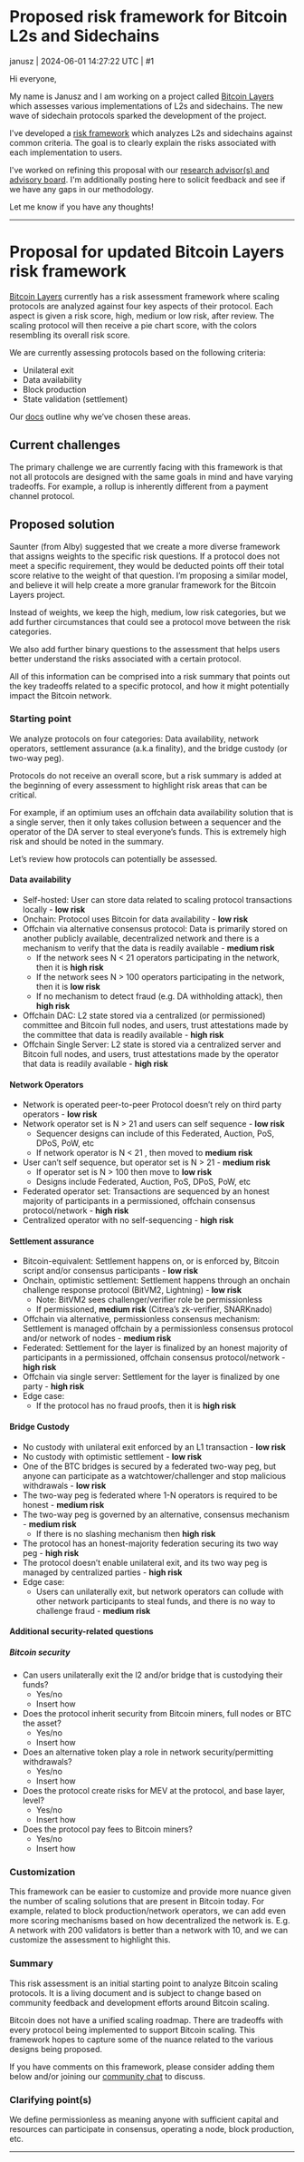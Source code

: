 # Proposed risk framework for Bitcoin L2s and Sidechains

janusz | 2024-06-01 14:27:22 UTC | #1

Hi everyone,

My name is Janusz and I am working on a project called [Bitcoin Layers](https://www.bitcoinlayers.org/) which assesses various implementations of L2s and sidechains. The new wave of sidechain protocols sparked the development of the project.

I've developed a [risk framework](https://hackmd.io/@januszgrze/bitcoin-layers-risk-proposal) which analyzes L2s and sidechains against common criteria. The goal is to clearly explain the risks associated with each implementation to users.

I've worked on refining this proposal with our [research advisor(s) and advisory board](https://x.com/januszg_/status/1795858888857665656). I'm additionally posting here to solicit feedback and see if we have any gaps in our methodology.

Let me know if you have any thoughts!

---

# Proposal for updated Bitcoin Layers risk framework
[Bitcoin Layers](https://www.bitcoinlayers.org/) currently has a risk assessment framework where scaling protocols are analyzed against four key aspects of their protocol. Each aspect is given a risk score, high, medium or low risk, after review. The scaling protocol will then receive a pie chart score, with the colors resembling its overall risk score.

We are currently assessing protocols based on the following criteria:

- Unilateral exit
- Data availability
- Block production
- State validation (settlement)

Our [docs](https://bitcoin-layers.gitbook.io/bitcoin-layers) outline why we’ve chosen these areas.

## Current challenges
The primary challenge we are currently facing with this framework is that not all protocols are designed with the same goals in mind and have varying tradeoffs. For example, a rollup is inherently different from a payment channel protocol.

## Proposed solution
Saunter (from Alby) suggested that we create a more diverse framework that assigns weights to the specific risk questions. If a protocol does not meet a specific requirement, they would be deducted points off their total score relative to the weight of that question. I’m proposing a similar model, and believe it will help create a more granular framework for the Bitcoin Layers project.

Instead of weights, we keep the high, medium, low risk categories, but we add further circumstances that could see a protocol move between the risk categories.

We also add further binary questions to the assessment that helps users better understand the risks associated with a certain protocol.

All of this information can be comprised into a risk summary that points out the key tradeoffs related to a specific protocol, and how it might potentially impact the Bitcoin network.

### Starting point
We analyze protocols on four categories: Data availability, network operators, settlement assurance (a.k.a finality), and the bridge custody (or two-way peg).

Protocols do not receive an overall score, but a risk summary is added at the beginning of every assessment to highlight risk areas that can be critical.

For example, if an optimium uses an offchain data availability solution that is a single server, then it only takes collusion between a sequencer and the operator of the DA server to steal everyone’s funds. This is extremely high risk and should be noted in the summary.

Let’s review how protocols can potentially be assessed.

#### Data availability
- Self-hosted: User can store data related to scaling protocol transactions locally - **low risk**
- Onchain: Protocol uses Bitcoin for data availability - **low risk**
- Offchain via alternative consensus protocol: Data is primarily stored on another publicly available, decentralized network and there is a mechanism to verify that the data is readily available - **medium risk**
    - If the network sees N < 21 operators participating in the network, then it is **high risk**
    - If the network sees N > 100 operators participating in the network, then it is **low risk**
    - If no mechanism to detect fraud (e.g. DA withholding attack), then **high risk**
- Offchain DAC: L2 state stored via a centralized (or permissioned) committee and Bitcoin full nodes, and users, trust attestations made by the committee that data is readily available - **high risk**
- Offchain Single Server: L2 state is stored via a centralized server and Bitcoin full nodes, and users, trust attestations made by the operator that data is readily available - **high risk**
#### Network Operators
- Network is operated peer-to-peer Protocol doesn’t rely on third party operators - **low risk**
- Network operator set is N > 21 and users can self sequence - **low risk**
    - Sequencer designs can include of this Federated, Auction, PoS, DPoS, PoW, etc
    - If network operator is N < 21 , then moved to **medium risk**
- User can’t self sequence, but operator set is N > 21 - **medium risk**
    - If operator set is N > 100 then move to **low risk**
    - Designs include Federated, Auction, PoS, DPoS, PoW, etc
- Federated operator set: Transactions are sequenced by an honest majority of participants in a permissioned, offchain consensus protocol/network - **high risk**
- Centralized operator with no self-sequencing - **high risk**
#### Settlement assurance
- Bitcoin-equivalent: Settlement happens on, or is enforced by, Bitcoin script and/or consensus participants - **low risk**
- Onchain, optimistic settlement: Settlement happens through an onchain challenge response protocol (BitVM2, Lightning) - **low risk**
    - Note: BitVM2 sees challenger/verifier role be permissionless
    - If permissioned, **medium risk** (Citrea’s zk-verifier, SNARKnado)
- Offchain via alternative, permissionless consensus mechanism: Settlement is managed offchain by a permissionless consensus protocol and/or network of nodes  - **medium risk**
- Federated: Settlement for the layer is finalized by an honest majority of participants in a permissioned, offchain consensus protocol/network - **high risk**
- Offchain via single server: Settlement for the layer is finalized by one party - **high risk**
- Edge case:
    - If the protocol has no fraud proofs, then it is **high risk**
#### Bridge Custody
- No custody with unilateral exit enforced by an L1 transaction - **low risk**
- No custody with optimistic settlement - **low risk**
- One of the BTC bridges is secured by a federated two-way peg, but anyone can participate as a watchtower/challenger and stop malicious withdrawals - **low risk**
- The two-way peg is federated where 1-N operators is required to be honest - **medium risk**
- The two-way peg is governed by an alternative, consensus mechanism - **medium risk**
    - If there is no slashing mechanism then **high risk**
- The protocol has an honest-majority federation securing its two way peg - **high risk**
- The protocol doesn’t enable unilateral exit, and its two way peg is managed by centralized parties - **high risk**
- Edge case:
    - Users can unilaterally exit, but network operators can collude with other network participants to steal funds, and there is no way to challenge fraud - **medium risk**
#### Additional security-related questions
##### Bitcoin security
- Can users unilaterally exit the l2 and/or bridge that is custodying their funds?
    - Yes/no
    - Insert how
- Does the protocol inherit security from Bitcoin miners, full nodes or BTC the asset?
    - Yes/no
    - Insert how
- Does an alternative token play a role in network security/permitting withdrawals?
    - Yes/no
    - Insert how
- Does the protocol create risks for MEV at the protocol, and base layer, level?
    - Yes/no
    - Insert how
- Does the protocol pay fees to Bitcoin miners?
    - Yes/no
    - Insert how

### Customization
This framework can be easier to customize and provide more nuance given the number of scaling solutions that are present in Bitcoin today. For example, related to block production/network operators, we can add even more scoring mechanisms based on how decentralized the network is. E.g. A network with 200 validators is better than a network with 10, and we can customize the assessment to highlight this.

### Summary

This risk assessment is an initial starting point to analyze Bitcoin scaling protocols. It is a living document and is subject to change based on community feedback and development efforts around Bitcoin scaling.

Bitcoin does not have a unified scaling roadmap. There are tradeoffs with every protocol being implemented to support Bitcoin scaling. This framework hopes to capture some of the nuance related to the various designs being proposed.

If you have comments on this framework, please consider adding them below and/or joining our [community chat](https://t.me/+8rv-1I2gkmQ4ZmJh) to discuss.

### Clarifying point(s)
We define permissionless as meaning anyone with sufficient capital and resources can participate in consensus, operating a node, block production, etc.

-------------------------

